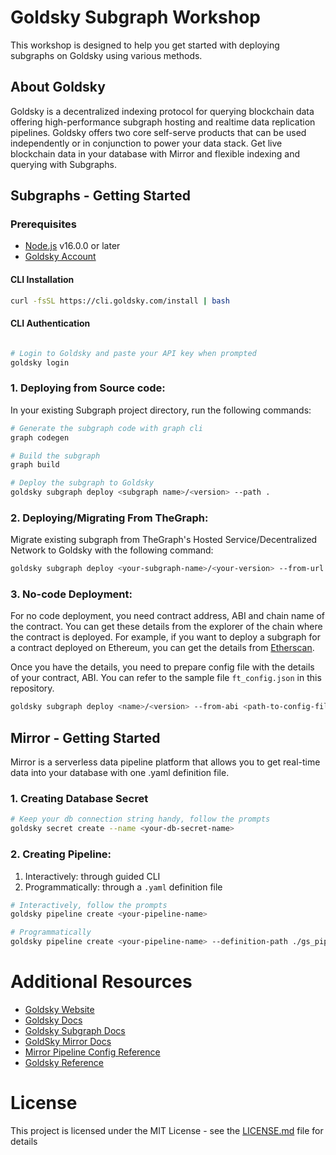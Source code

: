 # Goldsky Subgraph Workshop

This workshop is designed to help you get started with deploying subgraphs on Goldsky using various methods.

## About Goldsky

Goldsky is a decentralized indexing protocol for querying blockchain data offering high-performance subgraph hosting and realtime data replication pipelines. Goldsky offers two core self-serve products that can be used independently or in conjunction to power your data stack. Get live blockchain data in your database with Mirror and flexible indexing and querying with Subgraphs.

## Subgraphs - Getting Started

### Prerequisites

- [Node.js](https://nodejs.org/en/) v16.0.0 or later
- [Goldsky Account](https://app.goldsky.com/)

#### CLI Installation

```bash
curl -fsSL https://cli.goldsky.com/install | bash
```

#### CLI Authentication

```bash

# Login to Goldsky and paste your API key when prompted
goldsky login
```

### 1. Deploying from Source code:

In your existing Subgraph project directory, run the following commands:

```bash
# Generate the subgraph code with graph cli
graph codegen

# Build the subgraph
graph build

# Deploy the subgraph to Goldsky
goldsky subgraph deploy <subgraph name>/<version> --path .
```

### 2. Deploying/Migrating From TheGraph:

Migrate existing subgraph from TheGraph's Hosted Service/Decentralized Network to Goldsky with the following command:

```bash
goldsky subgraph deploy <your-subgraph-name>/<your-version> --from-url <your-subgraph-query-url>
```

### 3. No-code Deployment:

For no code deployment, you need contract address, ABI and chain name of the contract. You can get these details from the explorer of the chain where the contract is deployed. For example, if you want to deploy a subgraph for a contract deployed on Ethereum, you can get the details from [Etherscan](https://etherscan.io/).

Once you have the details, you need to prepare config file with the details of your contract, ABI. You can refer to the sample file `ft_config.json` in this repository.

```bash
goldsky subgraph deploy <name>/<version> --from-abi <path-to-config-file-not-abi>

```

## Mirror - Getting Started

Mirror is a serverless data pipeline platform that allows you to get real-time data into your database with one .yaml definition file.

### 1. Creating Database Secret

```bash
# Keep your db connection string handy, follow the prompts
goldsky secret create --name <your-db-secret-name>
```

### 2. Creating Pipeline:

1. Interactively: through guided CLI
2. Programmatically: through a `.yaml` definition file

```bash
# Interactively, follow the prompts
goldsky pipeline create <your-pipeline-name>

# Programmatically
goldsky pipeline create <your-pipeline-name> --definition-path ./gs_pipeline.yaml --status ACTIVE
```

# Additional Resources

- [Goldsky Website](https://goldsky.com/)
- [Goldsky Docs](https://docs.goldsky.com/get-started/subgraphs)
- [Goldsky Subgraph Docs](https://docs.goldsky.com/get-started/subgraphs)
- [GoldSky Mirror Docs](https://docs.goldsky.com/mirror/create-a-pipeline)
- [Mirror Pipeline Config Reference](https://docs.goldsky.com/reference/config-file/pipeline)
- [Goldsky Reference](https://docs.goldsky.com/reference/cli)

# License

This project is licensed under the MIT License - see the [LICENSE.md](LICENSE.md) file for details
